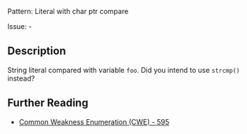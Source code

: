 Pattern: Literal with char ptr compare

Issue: -

## Description

String literal compared with variable `foo`. Did you intend to use `strcmp()` instead?

## Further Reading

* [Common Weakness Enumeration (CWE) - 595](https://cwe.mitre.org/data/definitions/595.html)